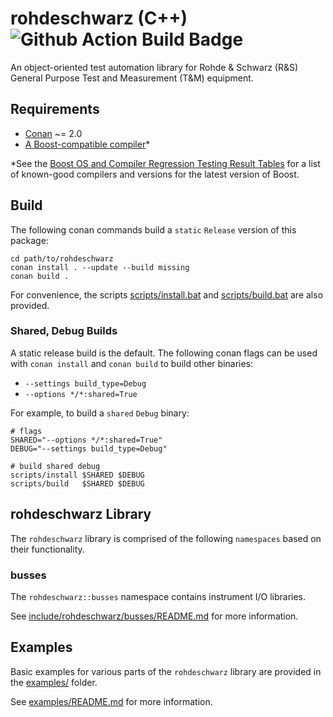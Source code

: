 # rohdeschwarz (C++) ![Github Action Build Badge](https://github.com/Terrabits/rohdeschwarz-cpp/actions/workflows/build.yml/badge.svg?branch=main)


An object-oriented test automation library for Rohde & Schwarz (R&S) General Purpose Test and Measurement (T&M) equipment.

## Requirements

-   [Conan](https://conan.io) ~= 2.0
-   [A Boost-compatible compiler](https://www.boost.org/development/tests/develop/developer/summary.html)\*

\*See the [Boost OS and Compiler Regression Testing Result Tables](https://www.boost.org/development/tests/develop/developer/summary.html) for a list of known-good compilers and versions for the latest version of Boost.

## Build

The following conan commands build a `static` `Release` version of this package:

```shell
cd path/to/rohdeschwarz
conan install . --update --build missing
conan build .
```

For convenience, the scripts [scripts/install](scripts/install)[.bat](scripts/install.bat) and [scripts/build](scripts/build)[.bat](scripts/build.bat) are also provided.

### Shared, Debug Builds

A static release build is the default. The following conan flags can be used with `conan install` and `conan build` to build other binaries:

-   `--settings build_type=Debug`
-   `--options */*:shared=True`

For example, to build a `shared` `Debug` binary:


```shell
# flags
SHARED="--options */*:shared=True"
DEBUG="--settings build_type=Debug"

# build shared debug
scripts/install $SHARED $DEBUG
scripts/build   $SHARED $DEBUG
```

## rohdeschwarz Library

The `rohdeschwarz` library is comprised of the following `namespaces` based on their functionality.

### busses

The `rohdeschwarz::busses` namespace contains instrument I/O libraries.

See [include/rohdeschwarz/busses/README.md](include/rohdeschwarz/busses/README.md) for more information.

## Examples

Basic examples for various parts of the `rohdeschwarz` library are provided in the [examples/](examples/) folder.

See [examples/README.md](examples/README.md) for more information.
